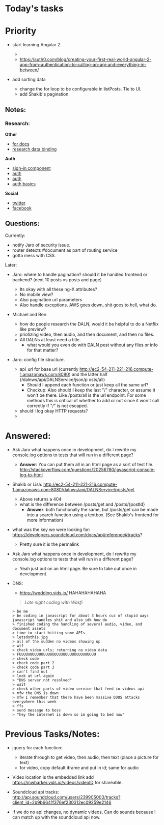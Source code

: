 # Today's tasks

# Priority
- start learning Angular 2


    -
    - https://auth0.com/blog/creating-your-first-real-world-angular-2-app-from-authentication-to-calling-an-api-and-everything-in-between/

- add sorting data
    - change the for loop to be configurable in listPosts. Tie to UI.
    - add Shakib's pagination.



## Notes:



### Research:
**Other**
-  [for docs](http://stackoverflow.com/questions/39393431/how-with-angular2-rc-6-disable-sanitize-on-embed-html-tag-which-display-pdf/39394814#39394814)
- [research data binding](http://blog.thoughtram.io/angular/2016/10/13/two-way-data-binding-in-angular-2.html)

**Auth**
- [sign-in component](https://auth0.com/blog/creating-your-first-real-world-angular-2-app-from-authentication-to-calling-an-api-and-everything-in-between/)
- [auth](https://auth0.com/authenticate/angular2/oauth2)
- [auth](https://auth0.com/docs/quickstart/spa/angular2)
- [auth basics](https://aaronparecki.com/2012/07/29/2/oauth2-simplified)

**Social**
- [twitter](https://dev.twitter.com/web/tweet-button)
- [facebook](https://developers.facebook.com/docs/plugins/like-button)

## Questions:

Currently:
 - notify Jaro of security issue.
 - router detects #document as part of routing service
 - gotta mess with CSS.


Later:     

- Jaro: where to handle pagination? should it be handled frontend or backend? (next 10 posts vs posts and page)
    - Its okay with all these ng-X attributes?
    - No mobile view?
    - Also pagination url parameters
    - Also handle exceptions. AWS goes down, shit goes to hell, what do.

- Michael and Ben:
    - how do people research the DALN, would it be helpful to do a Netflix like preview?
    - priotizing video, then audio, and then document, and then no files.
    - All DALNs at least need a title.
        - what would you even do with DALN post without any files or info for that matter?


- Jaro: config file structure.
    - api_url for base url (currently http://ec2-54-211-221-216.compute-1.amazonaws.com:8080) and the latter half (/dalnws/api/DALNService/json/p   osts/all)
        - Should I append each function or just keep all the same url?
        - Checkup: Also should I keep the last "/" character, or assume it won't be there. Like /posts/all is the url endpoint. For some methods this is critical of whether to add or not since it won't call correctly if "/" is not escaped.
    - should I log okay HTTP requests?
    -

# Answered:
- Ask Jaro what happens once in development, do I rewrite my console.log options to tests that will run in a different page?
    - **Answer**: You can put them all in an html page as a sort of test file. http://stackoverflow.com/questions/20256760/javascript-console-log-to-html


- Shakib or Lisa: http://ec2-54-211-221-216.compute-1.amazonaws.com:8080/dalnws/api/DALNService/posts/get
    - Above returns a 404
    - what is the difference between /posts/get and /posts/{postId}
        - **Answer**: both functionally the same, but /posts/get can be made into a search function using a textbox. (See Shakib's frontend for more information)

- what was the key we were looking for: https://developers.soundcloud.com/docs/api/reference#tracks?
    - Pretty sure it is the permalink
- Ask Jaro what happens once in development, do I rewrite my console.log options to tests that will run in a different page?
    - Yeah just put on an html page. Be sure to take out once in development.

- DNS:
    - https://wedding.vids.io/ HAHAHAHAHAHA
    > *Late night coding with Wasfi*

    ```
    > be me
    > be coding in javascript for about 3 hours cuz of stupid ways javascript handles shit and also idk how do
    > finished coding the handling of several audio, video, and document assets
    > time to start hitting some APIs
    > letsdothis.jpg
    > all of the sudden no videos showing up
    > wtf
    > check video urls; returning no video data
    > FUUUUUUUUUUUUUUUUUUUUUUUUUUUUUUUUUUU
    > check code
    > check code part 2
    > check code part 3
    > can't find out
    > look at url again
    > "DNS server not resolved"
    > wait
    > check other parts of video service that feed in videos api
    > mfw the DNS is down
    > mfw I remember that there have been massive DDOS attacks everywhere this week
    > ffs
    > send message to boss
    > "hey the internet is down so im going to bed now"
    ```
# Previous Tasks/Notes:

-  jquery for each function:
    -  iterate through to get video, then audio, then text (place a picture for text)
    - for video, copy default iframe and put in id; same for audio

- Video location is the embedded link add https://mwharker.vids.io/videos/videoID for shareable.
- Soundcloud api tracks: http://api.soundcloud.com/users/239905003/tracks?client_id=2b9b6641f376ef230312ec09259e2146

- If we do no api changes, no dynamic videos. Can do sounds because I can match up with the soundcloud api now.
